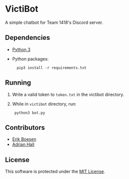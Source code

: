 # VictiBot
A simple chatbot for Team 1418's Discord server.


## Dependencies
* [Python 3](https://www.python.org/downloads)
* Python packages:

        pip3 install -r requirements.txt


## Running
1. Write a valid token to `token.txt` in the victibot directory.
2. While in `victibot` directory, run:

        python3 bot.py


## Contributors
* [Erik Boesen](https://github.com/ErikBoesen)
* [Adrian Hall](https://github.com/Aderhall)


## License
This software is protected under the [MIT License](LICENSE).
